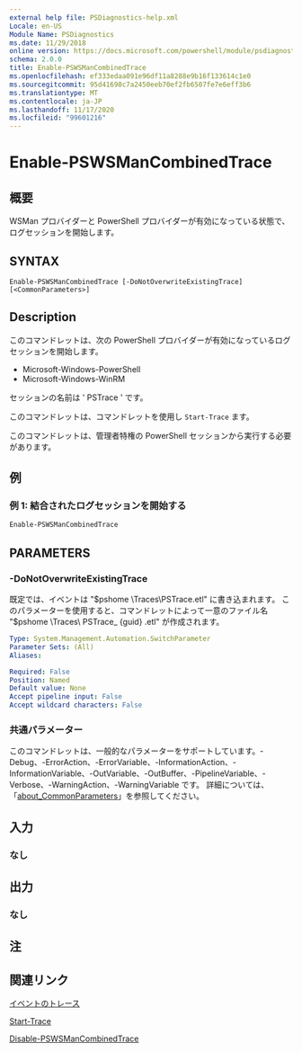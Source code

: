```yaml
---
external help file: PSDiagnostics-help.xml
Locale: en-US
Module Name: PSDiagnostics
ms.date: 11/29/2018
online version: https://docs.microsoft.com/powershell/module/psdiagnostics/enable-pswsmancombinedtrace?view=powershell-7.2&WT.mc_id=ps-gethelp
schema: 2.0.0
title: Enable-PSWSManCombinedTrace
ms.openlocfilehash: ef333edaa091e96df11a8288e9b16f133614c1e0
ms.sourcegitcommit: 95d41698c7a2450eeb70ef2fb6507fe7e6eff3b6
ms.translationtype: MT
ms.contentlocale: ja-JP
ms.lasthandoff: 11/17/2020
ms.locfileid: "99601216"
---
```

# Enable-PSWSManCombinedTrace

## 概要
WSMan プロバイダーと PowerShell プロバイダーが有効になっている状態で、ログセッションを開始します。

## SYNTAX

```
Enable-PSWSManCombinedTrace [-DoNotOverwriteExistingTrace] [<CommonParameters>]
```

## Description

このコマンドレットは、次の PowerShell プロバイダーが有効になっているログセッションを開始します。

- Microsoft-Windows-PowerShell
- Microsoft-Windows-WinRM

セッションの名前は ' PSTrace ' です。

このコマンドレットは、コマンドレットを使用し `Start-Trace` ます。

このコマンドレットは、管理者特権の PowerShell セッションから実行する必要があります。

## 例

### 例 1: 結合されたログセッションを開始する

```powershell
Enable-PSWSManCombinedTrace
```

## PARAMETERS

### -DoNotOverwriteExistingTrace

既定では、イベントは "$pshome \Traces\PSTrace.etl" に書き込まれます。 このパラメーターを使用すると、コマンドレットによって一意のファイル名 "$pshome \Traces\ PSTrace_ {guid} .etl" が作成されます。

```yaml
Type: System.Management.Automation.SwitchParameter
Parameter Sets: (All)
Aliases:

Required: False
Position: Named
Default value: None
Accept pipeline input: False
Accept wildcard characters: False
```

### 共通パラメーター

このコマンドレットは、一般的なパラメーターをサポートしています。-Debug、-ErrorAction、-ErrorVariable、-InformationAction、-InformationVariable、-OutVariable、-OutBuffer、-PipelineVariable、-Verbose、-WarningAction、-WarningVariable です。 詳細については、「[about_CommonParameters](https://go.microsoft.com/fwlink/?LinkID=113216)」を参照してください。

## 入力

### なし

## 出力

### なし

## 注

## 関連リンク

[イベントのトレース](/windows/desktop/ETW/event-tracing-portal)

[Start-Trace](start-trace.md)

[Disable-PSWSManCombinedTrace](Disable-PSWSManCombinedTrace.md)

